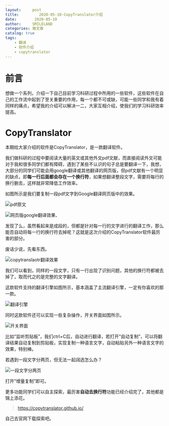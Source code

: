 ```yaml
---
layout:     post
title:         2020-05-10-CopyTranslator介绍
date:        2020-05-10
author:     SMILELAND
categories: 做文章
catalog: true
tags:
    - 翻译
    - 软件介绍
    - copytranslator
---
```


#  前言

想做一个系列，介绍一下自己目前学习科研过程中所用的一些软件，这些软件在自己的工作流中起到了至关重要的作用，每一个都不可或缺，可能一些同学和我有着同样的痛点，希望我的介绍可以解决一二，大家互相介绍，使我们的学习科研效率提高。

# CopyTranslator

本期给大家介绍的软件是CopyTranslator，是一款翻译软件。

我们做科研的过程中要阅读大量的英文或其他外文pdf文献，而直接阅读外文可能对于我和很多同学们都有障碍，遇到了某些不认识的句子总是要翻译一下，我想，大部分的同学们可能会用google翻译或其他翻译的网页版，但pdf文献有一个明显的缺点，即**每一行后面都会存在一个换行符**，如果想翻译整段文字，需要将每行的换行删去，这样就非常降低工作效率。

如图所示是我们要复制一段pdf文字到Google翻译网页版中的效果。

![pdf原文](https://i.loli.net/2020/05/10/lbPSGA76xQokKCE.png)

![网页版google翻译效果](https://i.loli.net/2020/05/10/UTfJV712DYN9vBR.png)、

发现了么，虽然看起来是成段的，但都是针对每一行的文字进行的翻译工作，那么能否自动将每一行的换行符去掉呢？这就是这次介绍的CopyTranslator软件最厉害的部分。

废话少说，先看东西。

![copytranslaotr翻译效果](https://i.loli.net/2020/05/10/vKZpHc2gS7EQiIB.png)

我们可以看到，同样的一段文字，只有一行出现了识别问题，其他的换行符都被去掉了，取而代之的是完整的文字翻译。

这款软件支持的翻译引擎如图所示，基本涵盖了主流翻译引擎，一定有你喜欢的那一款。

![翻译引擎](https://i.loli.net/2020/05/10/YqWl8Z3IREuFVwr.png)

同时这款软件还可以实现一些复杂操作，开关界面如图所示。

![开关界面](https://i.loli.net/2020/05/10/E93oIQsjUfOA5Sr.png)

比如“监听剪贴板”，我们ctrl+C后，自动进行翻译，若打开“自动复制”，可以将翻译结果自动复制到剪贴板，实现复制一种语言文字，自动粘贴另外一种语言文字的效果，特别棒。

若遇到一段文字分两页，但无法一起阔选怎么办？

![一段文字分两页](https://i.loli.net/2020/05/10/irkA451cBIuvjhM.png)

打开“增量复制”即可。

更多功能同学们可以自主探索，最厉害**自动去换行符**功能已经介绍完了，其他都是锦上添花。

> https://copytranslator.github.io/

自己去官网下载探索吧。